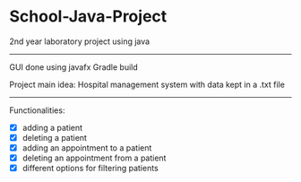 # School-Java-Project
2nd year laboratory project using java
****
GUI done using javafx Gradle build

Project main idea: Hospital management system with data kept in a .txt file
***
Functionalities:
- [x] adding a patient
- [x] deleting a patient
- [x] adding an appointment to a patient
- [x] deleting an appointment from a patient
- [x] different options for filtering patients
